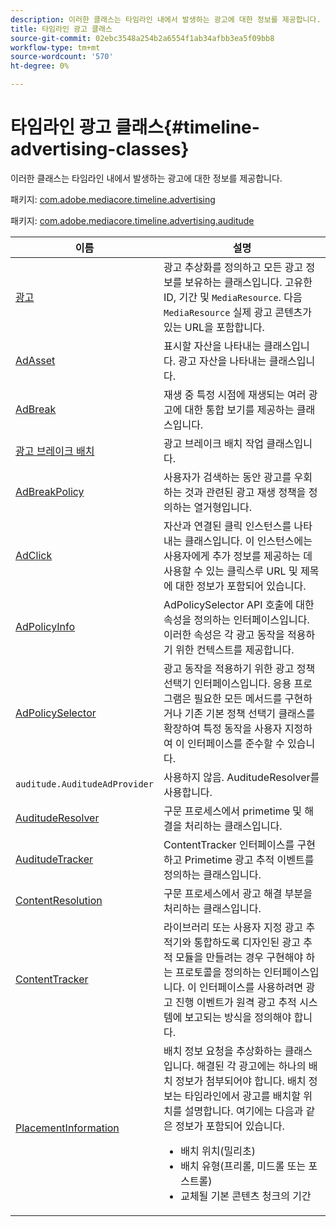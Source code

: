 ```yaml
---
description: 이러한 클래스는 타임라인 내에서 발생하는 광고에 대한 정보를 제공합니다.
title: 타임라인 광고 클래스
source-git-commit: 02ebc3548a254b2a6554f1ab34afbb3ea5f09bb8
workflow-type: tm+mt
source-wordcount: '570'
ht-degree: 0%

---
```


# 타임라인 광고 클래스{#timeline-advertising-classes}

이러한 클래스는 타임라인 내에서 발생하는 광고에 대한 정보를 제공합니다.

패키지: [com.adobe.mediacore.timeline.advertising](https://help.adobe.com/en_US/primetime/api/psdk/javadoc_1.4/com/adobe/mediacore/timeline/advertising/package-summary.html)

패키지: [com.adobe.mediacore.timeline.advertising.auditude](https://help.adobe.com/en_US/primetime/api/psdk/javadoc_1.4/com/adobe/mediacore/timeline/advertising/auditude/package-summary.html)

| 이름 | 설명 |
|--- |--- |
| [광고](https://help.adobe.com/en_US/primetime/api/psdk/javadoc_1.4/com/adobe/mediacore/timeline/advertising/Ad.html) | 광고 추상화를 정의하고 모든 광고 정보를 보유하는 클래스입니다. 고유한 ID, 기간 및 `MediaResource`. 다음 `MediaResource` 실제 광고 콘텐츠가 있는 URL을 포함합니다. |
| [AdAsset](https://help.adobe.com/en_US/primetime/api/psdk/javadoc_1.4/com/adobe/mediacore/timeline/advertising/AdAsset.html) | 표시할 자산을 나타내는 클래스입니다. 광고 자산을 나타내는 클래스입니다. |
| [AdBreak](https://help.adobe.com/en_US/primetime/api/psdk/javadoc_1.4/com/adobe/mediacore/timeline/advertising/AdBreak.html) | 재생 중 특정 시점에 재생되는 여러 광고에 대한 통합 보기를 제공하는 클래스입니다. |
| [광고 브레이크 배치](https://help.adobe.com/en_US/primetime/api/psdk/javadoc_1.4/com/adobe/mediacore/timeline/advertising/AdBreakPlacement.html) | 광고 브레이크 배치 작업 클래스입니다. |
| [AdBreakPolicy](https://help.adobe.com/en_US/primetime/api/psdk/javadoc_1.4/com/adobe/mediacore/timeline/advertising/AdBreakPolicy.html) | 사용자가 검색하는 동안 광고를 우회하는 것과 관련된 광고 재생 정책을 정의하는 열거형입니다. |
| [AdClick](https://help.adobe.com/en_US/primetime/api/psdk/javadoc_1.4/com/adobe/mediacore/timeline/advertising/AdClick.html) | 자산과 연결된 클릭 인스턴스를 나타내는 클래스입니다. 이 인스턴스에는 사용자에게 추가 정보를 제공하는 데 사용할 수 있는 클릭스루 URL 및 제목에 대한 정보가 포함되어 있습니다. |
| [AdPolicyInfo](https://help.adobe.com/en_US/primetime/api/psdk/javadoc_1.4/com/adobe/mediacore/timeline/advertising/AdPolicyInfo.html) | AdPolicySelector API 호출에 대한 속성을 정의하는 인터페이스입니다. 이러한 속성은 각 광고 동작을 적용하기 위한 컨텍스트를 제공합니다. |
| [AdPolicySelector](https://help.adobe.com/en_US/primetime/api/psdk/javadoc_1.4/com/adobe/mediacore/timeline/advertising/AdPolicySelector.html) | 광고 동작을 적용하기 위한 광고 정책 선택기 인터페이스입니다. 응용 프로그램은 필요한 모든 메서드를 구현하거나 기존 기본 정책 선택기 클래스를 확장하여 특정 동작을 사용자 지정하여 이 인터페이스를 준수할 수 있습니다. |
| `auditude.AuditudeAdProvider` | 사용하지 않음. AuditudeResolver를 사용합니다. |
| [AuditudeResolver](https://help.adobe.com/en_US/primetime/api/psdk/javadoc_1.4/com/adobe/mediacore/timeline/advertising/auditude/AuditudeResolver.html) | 구문 프로세스에서 primetime 및 해결을 처리하는 클래스입니다. |
| [AuditudeTracker](https://help.adobe.com/en_US/primetime/api/psdk/javadoc_1.4/com/adobe/mediacore/timeline/advertising/auditude/AuditudeTracker.html) | ContentTracker 인터페이스를 구현하고 Primetime 광고 추적 이벤트를 정의하는 클래스입니다. |
| [ContentResolution](https://help.adobe.com/en_US/primetime/api/psdk/javadoc_1.4/com/adobe/mediacore/timeline/advertising/ContentResolver.html) | 구문 프로세스에서 광고 해결 부분을 처리하는 클래스입니다. |
| [ContentTracker](https://help.adobe.com/en_US/primetime/api/psdk/javadoc_1.4/com/adobe/mediacore/timeline/advertising/ContentTracker.html) | 라이브러리 또는 사용자 지정 광고 추적기와 통합하도록 디자인된 광고 추적 모듈을 만들려는 경우 구현해야 하는 프로토콜을 정의하는 인터페이스입니다. 이 인터페이스를 사용하려면 광고 진행 이벤트가 원격 광고 추적 시스템에 보고되는 방식을 정의해야 합니다. |
| [PlacementInformation](https://help.adobe.com/en_US/primetime/api/psdk/javadoc_1.4/com/adobe/mediacore/timeline/advertising/PlacementInformation.html) | 배치 정보 요청을 추상화하는 클래스입니다. 해결된 각 광고에는 하나의 배치 정보가 첨부되어야 합니다. 배치 정보는 타임라인에서 광고를 배치할 위치를 설명합니다. 여기에는 다음과 같은 정보가 포함되어 있습니다. <ul><li>배치 위치(밀리초) </li><li>배치 유형(프리롤, 미드롤 또는 포스트롤) </li><li>교체될 기본 콘텐츠 청크의 기간</li></ul> |
